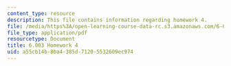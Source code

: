 ```yaml
---
content_type: resource
description: This file contains information regarding homework 4.
file: /media/https%3A/open-learning-course-data-rc.s3.amazonaws.com/6-003-signals-and-systems-fall-2011/a55cb14b8ba4385d71205532609ec974_MIT6_003F11_hw04.pdf
file_type: application/pdf
resourcetype: Document
title: 6.003 Homework 4
uid: a55cb14b-8ba4-385d-7120-5532609ec974
---
```

